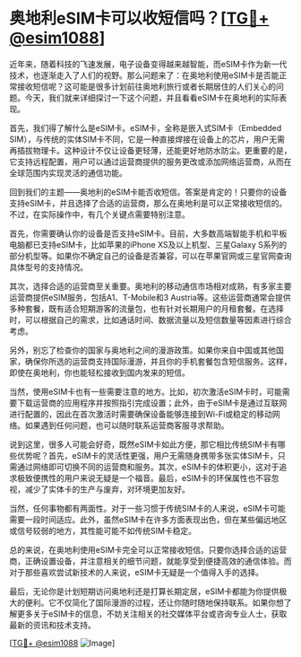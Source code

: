 # 奥地利eSIM卡可以收短信吗？[[TG💪+ @esim1088](https://t.me/s/esim1088)]

近年来，随着科技的飞速发展，电子设备变得越来越智能，而eSIM卡作为新一代技术，也逐渐走入了人们的视野。那么问题来了：在奥地利使用eSIM卡是否能正常接收短信呢？这可能是很多计划前往奥地利旅行或者长期居住的人们关心的问题。今天，我们就来详细探讨一下这个问题，并且看看eSIM卡在奥地利的实际表现。

首先，我们得了解什么是eSIM卡。eSIM卡，全称是嵌入式SIM卡（Embedded SIM），与传统的实体SIM卡不同，它是一种直接焊接在设备上的芯片，用户无需再插拔物理卡。这种设计不仅让设备更轻薄，还能更好地防水防尘。更重要的是，它支持远程配置，用户可以通过运营商提供的服务更改或添加网络运营商，从而在全球范围内实现灵活的通信功能。

回到我们的主题——奥地利的eSIM卡能否收短信。答案是肯定的！只要你的设备支持eSIM卡，并且选择了合适的运营商，那么在奥地利是可以正常接收短信的。不过，在实际操作中，有几个关键点需要特别注意。

首先，你需要确认你的设备是否支持eSIM卡。目前，大多数高端智能手机和平板电脑都已支持eSIM卡，比如苹果的iPhone XS及以上机型、三星Galaxy S系列的部分机型等。如果你不确定自己的设备是否兼容，可以在苹果官网或三星官网查询具体型号的支持情况。

其次，选择合适的运营商至关重要。奥地利的移动通信市场相对成熟，有多家主要运营商提供eSIM服务，包括A1、T-Mobile和3 Austria等。这些运营商通常会提供多种套餐，既有适合短期游客的流量包，也有针对长期用户的月租套餐。在选择时，可以根据自己的需求，比如通话时间、数据流量以及短信数量等因素进行综合考虑。

另外，别忘了检查你的国家与奥地利之间的漫游政策。如果你来自中国或其他国家，确保你所选的运营商支持国际漫游，并且你的手机套餐包含短信服务。这样，即使在奥地利，你也能轻松接收到国内发来的短信。

当然，使用eSIM卡也有一些需要注意的地方。比如，初次激活eSIM卡时，可能需要下载运营商的应用程序并按照指引完成设置；此外，由于eSIM卡是通过互联网进行配置的，因此在首次激活时需要确保设备能够连接到Wi-Fi或稳定的移动网络。如果遇到任何问题，也可以随时联系运营商客服寻求帮助。

说到这里，很多人可能会好奇，既然eSIM卡如此方便，那它相比传统SIM卡有哪些优势呢？首先，eSIM卡的灵活性更强，用户无需随身携带多张实体SIM卡，只需通过网络即可切换不同的运营商和服务。其次，eSIM卡的体积更小，这对于追求极致便携性的用户来说无疑是一个福音。最后，eSIM卡的环保属性也不容忽视，减少了实体卡的生产与废弃，对环境更加友好。

当然，任何事物都有两面性。对于一些习惯于传统SIM卡的人来说，eSIM卡可能需要一段时间适应。此外，虽然eSIM卡在许多方面表现出色，但在某些偏远地区或信号较弱的地方，其性能可能不如传统SIM卡稳定。

总的来说，在奥地利使用eSIM卡完全可以正常接收短信。只要你选择合适的运营商，正确设置设备，并注意相关的细节问题，就能享受到便捷高效的通信体验。而对于那些喜欢尝试新技术的人来说，eSIM卡无疑是一个值得入手的选择。

最后，无论你是计划短期访问奥地利还是打算长期定居，eSIM卡都能为你提供极大的便利。它不仅简化了国际漫游的过程，还让你随时随地保持联系。如果你想了解更多关于eSIM卡的信息，不妨关注相关的社交媒体平台或咨询专业人士，获取最新的资讯和技术支持。

[[TG💪+ @esim1088](https://t.me/s/esim1088) ![Image](https://i.postimg.cc/4NQfJmqS/Snipaste-2025-05-13-00-14-12.png)]